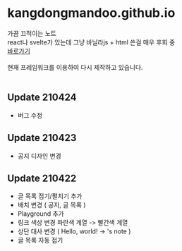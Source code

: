 # kangdongmandoo.github.io
가끔 끄적이는 노트  
react나 svelte가 있는데 그냥 바닐라js + html 쓴걸 매우 후회 중  
[바로가기](https://ehdals.netlify.app/)<br><br>
현재 프레임워크를 이용하여 다시 제작하고 있습니다.
<br><br>
## Update 210424
+ 버그 수정
## Update 210423
+ 공지 디자인 변경
## Update 210422
+ 글 목록 접기/펼치기 추가
+ 배치 변경
( 공지, 글 목록 )
+ Playground 추가
+ 링크 색상 변경
파란색 계열 -> 빨간색 계열
+ 상단 대사 변경 ( Hello, world! -> 's note )
+ 글 목록 자동 접기 
